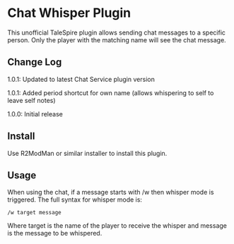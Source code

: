 # Chat Whisper Plugin

This unofficial TaleSpire plugin allows sending chat messages to a specific person. Only the player
with the matching name will see the chat message.
 
## Change Log

1.0.1: Updated to latest Chat Service plugin version

1.0.1: Added period shortcut for own name (allows whispering to self to leave self notes)

1.0.0: Initial release

## Install

Use R2ModMan or similar installer to install this plugin.
   
## Usage

When using the chat, if a message starts with /w then whisper mode is triggered. The full syntax for
whisper mode is:

```/w target message```

Where target is the name of the player to receive the whisper and message is the message to be whispered.
